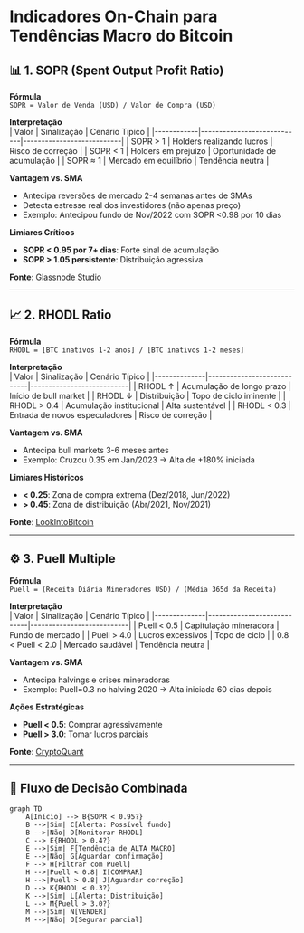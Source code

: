 # Indicadores On-Chain para Tendências Macro do Bitcoin

## 📊 1. SOPR (Spent Output Profit Ratio)
**Fórmula**  
`SOPR = Valor de Venda (USD) / Valor de Compra (USD)`

**Interpretação**  
| Valor      | Sinalização                | Cenário Típico            |
|------------|----------------------------|---------------------------|
| SOPR > 1   | Holders realizando lucros  | Risco de correção         |
| SOPR < 1   | Holders em prejuízo        | Oportunidade de acumulação |
| SOPR ≈ 1   | Mercado em equilíbrio      | Tendência neutra          |

**Vantagem vs. SMA**  
- Antecipa reversões de mercado 2-4 semanas antes de SMAs  
- Detecta estresse real dos investidores (não apenas preço)  
- Exemplo: Antecipou fundo de Nov/2022 com SOPR <0.98 por 10 dias  

**Limiares Críticos**  
- **SOPR < 0.95 por 7+ dias**: Forte sinal de acumulação  
- **SOPR > 1.05 persistente**: Distribuição agressiva  

**Fonte**: [Glassnode Studio](https://studio.glassnode.com/metrics?a=BTC&m=indicators.Sopr)  

---

## 📈 2. RHODL Ratio  
**Fórmula**  
`RHODL = [BTC inativos 1-2 anos] / [BTC inativos 1-2 meses]`

**Interpretação**  
| Valor        | Sinalização                | Cenário Típico            |
|--------------|----------------------------|---------------------------|
| RHODL ↑      | Acumulação de longo prazo  | Início de bull market     |
| RHODL ↓      | Distribuição               | Topo de ciclo iminente    |
| RHODL > 0.4  | Acumulação institucional   | Alta sustentável          |
| RHODL < 0.3  | Entrada de novos especuladores | Risco de correção     |

**Vantagem vs. SMA**  
- Antecipa bull markets 3-6 meses antes  
- Exemplo: Cruzou 0.35 em Jan/2023 → Alta de +180% iniciada  

**Limiares Históricos**  
- **< 0.25**: Zona de compra extrema (Dez/2018, Jun/2022)  
- **> 0.45**: Zona de distribuição (Abr/2021, Nov/2021)  

**Fonte**: [LookIntoBitcoin](https://www.lookintobitcoin.com/charts/rhodl-ratio/)  

---

## ⚙️ 3. Puell Multiple  
**Fórmula**  
`Puell = (Receita Diária Mineradores USD) / (Média 365d da Receita)`

**Interpretação**  
| Valor        | Sinalização                | Cenário Típico            |
|--------------|----------------------------|---------------------------|
| Puell < 0.5  | Capitulação mineradora     | Fundo de mercado          |
| Puell > 4.0  | Lucros excessivos          | Topo de ciclo             |
| 0.8 < Puell < 2.0 | Mercado saudável     | Tendência neutra          |

**Vantagem vs. SMA**  
- Antecipa halvings e crises mineradoras  
- Exemplo: Puell=0.3 no halving 2020 → Alta iniciada 60 dias depois  

**Ações Estratégicas**  
- **Puell < 0.5**: Comprar agressivamente  
- **Puell > 3.0**: Tomar lucros parciais  

**Fonte**: [CryptoQuant](https://cryptoquant.com/asset/btc/chart/indicator/puell-multiple)  

---

## 🔄 Fluxo de Decisão Combinada
```mermaid
graph TD
    A[Início] --> B{SOPR < 0.95?}
    B -->|Sim| C[Alerta: Possível fundo]
    B -->|Não| D[Monitorar RHODL]
    C --> E{RHODL > 0.4?}
    E -->|Sim| F[Tendência de ALTA MACRO]
    E -->|Não| G[Aguardar confirmação]
    F --> H[Filtrar com Puell]
    H -->|Puell < 0.8| I[COMPRAR]
    H -->|Puell > 0.8| J[Aguardar correção]
    D --> K{RHODL < 0.3?}
    K -->|Sim| L[Alerta: Distribuição]
    L --> M{Puell > 3.0?}
    M -->|Sim| N[VENDER]
    M -->|Não| O[Segurar parcial]